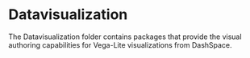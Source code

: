 # Datavisualization

The Datavisualization folder contains packages that provide the visual authoring capabilities for Vega-Lite visualizations from DashSpace.
